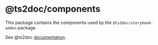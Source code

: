 # @ts2doc/components

This package contains the components used by the `@ts2doc/storybook-addon` package.

See @ts2doc [documentation](https://github.com/jpiazzal/ts2doc).
